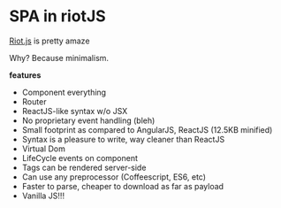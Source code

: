 SPA in riotJS
=============

[Riot.js](http://riotjs.com/) is pretty amaze

Why? Because minimalism.

**features**
- Component everything
- Router
- ReactJS-like syntax w/o JSX 
- No proprietary event handling (bleh)
- Small footprint as compared to AngularJS, ReactJS (12.5KB minified)
- Syntax is a pleasure to write, way cleaner than ReactJS
- Virtual Dom
- LifeCycle events on component
- Tags can be rendered server-side
- Can use any preprocessor (Coffeescript, ES6, etc)
- Faster to parse, cheaper to download as far as payload
- Vanilla JS!!!
